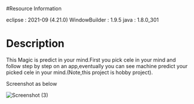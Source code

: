 #Resource Information

eclipse             :  2021-09 (4.21.0)
WindowBuilder       :  1.9.5
java                :  1.8.0_301


# Description
This Magic is predict in your mind.First you pick cele in your mind and follow step by step on an app,eventually you can see machine predict your picked cele in your mind.(Note,this project is hobby project).

Screenshot as below 

![Screenshot (3)](https://user-images.githubusercontent.com/52831729/139256946-81f82843-ff97-4d84-8861-16c7fd2cda7f.png)



